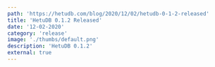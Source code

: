 ```yaml
---
path: 'https://hetudb.com/blog/2020/12/02/hetudb-0-1-2-released'
title: 'HetuDB 0.1.2 Released'
date: '12-02-2020'
category: 'release'
image: './thumbs/default.png'
description: 'HetuDB 0.1.2'
external: true
---
```

